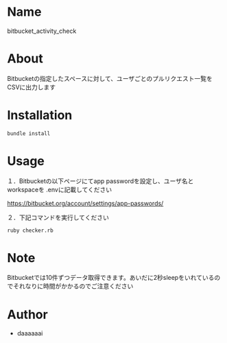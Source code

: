 # Name
bitbucket_activity_check

# About
Bitbucketの指定したスペースに対して、ユーザごとのプルリクエスト一覧をCSVに出力します

# Installation

```bash
bundle install
```

# Usage

１．Bitbucketの以下ページにてapp passwordを設定し、ユーザ名とworkspaceを .envに記載してください

https://bitbucket.org/account/settings/app-passwords/

２．下記コマンドを実行してください

```bash
ruby checker.rb
```

# Note
Bitbucketでは10件ずつデータ取得できます。あいだに2秒sleepをいれているのでそれなりに時間がかかるのでご注意ください

# Author

* daaaaaai

